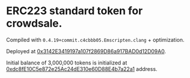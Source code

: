 # ERC223 standard token for crowdsale.

Compiled with `0.4.19+commit.c4cbbb05.Emscripten.clang` + optimization.

Deployed at [0x3142E3419197a107f2869D86a917BAD0d12D09A0](https://gastracker.io/addr/0x3142e3419197a107f2869d86a917bad0d12d09a0).

Initial balance of 3,000,000 tokens is initialized at [0xdc8fE10C5e872e25Ac24dE310e60D88E4b7a22a1](https://gastracker.io/contract/0xdc8fE10C5e872e25Ac24dE310e60D88E4b7a22a1) address.
